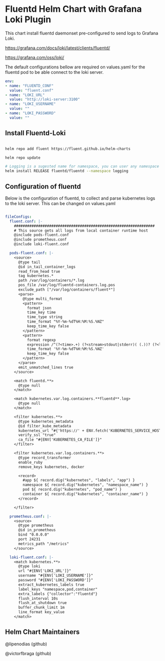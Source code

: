 # Fluentd Helm Chart with Grafana Loki Plugin

This chart install fluentd daemonset pre-configured to send logs to Grafana Loki.

<https://grafana.com/docs/loki/latest/clients/fluentd/>

<https://grafana.com/oss/loki/>

The default configurations bellow are required on values.yaml for the fluentd pod to be able connect to the loki server.

```yaml
env:
- name: "FLUENTD_CONF"
  value: "fluent.conf"
- name: "LOKI_URL"
  value: "http://loki-server:3100"
- name: "LOKI_USERNAME"
  value: ""
- name: "LOKI_PASSWORD"
  value: ""
```

## Install Fluentd-Loki

```bash

helm repo add fluent https://fluent.github.io/helm-charts

helm repo update

# Logging is a sugested name for namespace, you can user any namespace or not define and use default.
helm install RELEASE fluentd/fluentd --namespace logging

```

## Configuration of fluentd

Below is the configuration of fluentd, to collect and parse kubernetes logs to the loki server. This can be changed on values.yaml

```yaml

fileConfigs:
  fluent.conf: |-
    ################################################################
    # This source gets all logs from local container runtime host
    @include pods-fluent.conf
    @include prometheus.conf
    @include loki-fluent.conf

  pods-fluent.conf: |-
    <source>
      @type tail
      @id in_tail_container_logs
      read_from_head true
      tag kubernetes.*
      path /var/log/containers/*.log
      pos_file /var/log/fluentd-containers.log.pos
      exclude_path ["/var/log/containers/fluent*"]
      <parse>
        @type multi_format
        <pattern>
          format json
          time_key time
          time_type string
          time_format "%Y-%m-%dT%H:%M:%S.%NZ"
          keep_time_key false
        </pattern>
        <pattern>
          format regexp
          expression /^(?<time>.+) (?<stream>stdout|stderr)( (.))? (?<log>.*)$/
          time_format '%Y-%m-%dT%H:%M:%S.%NZ'
          keep_time_key false
        </pattern>
      </parse>
      emit_unmatched_lines true
    </source>

    <match fluentd.**>
      @type null
    </match>

    <match kubernetes.var.log.containers.**fluentd**.log>
      @type null
    </match>

    <filter kubernetes.**>
      @type kubernetes_metadata
      @id filter_kube_metadata
      kubernetes_url "#{'https://' + ENV.fetch('KUBERNETES_SERVICE_HOST') + ':' + ENV.fetch('KUBERNETES_SERVICE_PORT') + '/api'}"
      verify_ssl "true"
      ca_file "#{ENV['KUBERNETES_CA_FILE']}"
    </filter>

    <filter kubernetes.var.log.containers.**>
      @type record_transformer
      enable_ruby
      remove_keys kubernetes, docker

      <record>
        #app ${ record.dig("kubernetes", "labels", "app") }
        namespace ${ record.dig("kubernetes", "namespace_name") }
        pod ${ record.dig("kubernetes", "pod_name") }
        container ${ record.dig("kubernetes", "container_name") }
      </record>

    </filter>

  prometheus.conf: |-
    <source>
      @type prometheus
      @id in_prometheus
      bind "0.0.0.0"
      port 24231
      metrics_path "/metrics"
    </source>

  loki-fluent.conf: |-
    <match kubernetes.**>
      @type loki
      url "#{ENV['LOKI_URL']}"
      username "#{ENV['LOKI_USERNAME']}"
      password "#{ENV['LOKI_PASSWORD']}"
      extract_kubernetes_labels true
      label_keys "namespace,pod,container"
      extra_labels {"collector":"fluentd"}
      flush_interval 10s
      flush_at_shutdown true
      buffer_chunk_limit 1m
      line_format key_value
    </match>


```

## Helm Chart Maintainers

@lipenodias (github)

@victorfbraga (github)
